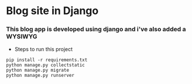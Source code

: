 # Blog site in Django
### This blog app is developed using django and i've also added a WYSIWYG
* Steps to run this project
```
pip install -r requirements.txt
python manage.py collectstatic
python manage.py migrate
python manage.py runserver
```

